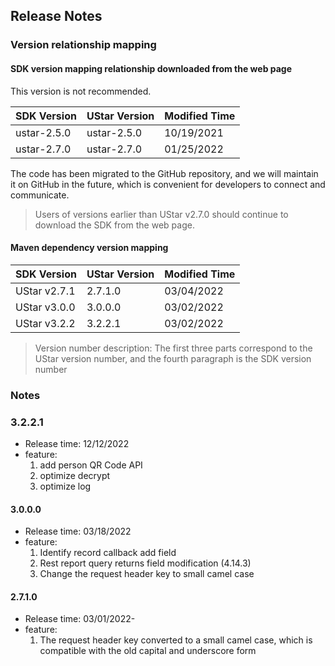 ## Release Notes

### Version relationship mapping

#### SDK version mapping relationship downloaded from the web page

This version is not recommended.

| SDK Version | UStar Version | Modified Time |
| ---- | ---- | ---- |
| ustar-2.5.0 |ustar-2.5.0| 10/19/2021 |
| ustar-2.7.0 |ustar-2.7.0| 01/25/2022 |

The code has been migrated to the GitHub repository, and we will maintain it on GitHub in the future, which is
convenient for developers to connect and communicate.

> Users of versions earlier than UStar v2.7.0 should continue to download the SDK from the web page.

#### Maven dependency version mapping

| SDK Version | UStar Version | Modified Time |
| ---- | ---- | ---- |
| UStar v2.7.1 | 2.7.1.0 | 03/04/2022 |
| UStar v3.0.0 | 3.0.0.0 | 03/02/2022 |
| UStar v3.2.2 | 3.2.2.1 | 03/02/2022 |

> Version number description: The first three parts correspond to the UStar version number, and the fourth paragraph is the SDK version number

### Notes

### 3.2.2.1

* Release time: 12/12/2022
* feature:
    1. add person QR Code API
    2. optimize decrypt
    3. optimize log

#### 3.0.0.0

* Release time: 03/18/2022
* feature:
    1. Identify record callback add field
    2. Rest report query returns field modification (4.14.3)
    3. Change the request header key to small camel case

#### 2.7.1.0

* Release time: 03/01/2022-
* feature:
    1. The request header key converted to a small camel case, which is compatible with the old capital and underscore
       form






